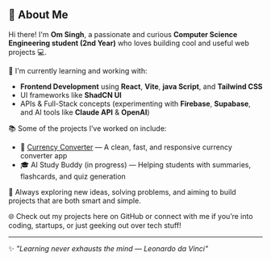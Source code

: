 ## 👋 About Me

Hi there! I'm **Om Singh**, a passionate and curious **Computer Science Engineering student (2nd Year)** who loves building cool and useful web projects 💻.

🔧 I'm currently learning and working with:
- **Frontend Development** using **React**, **Vite**, **java Script**, and **Tailwind CSS**
- UI frameworks like **ShadCN UI**
- APIs & Full-Stack concepts (experimenting with **Firebase**, **Supabase**, and AI tools like **Claude API** & **OpenAI**)

📚 Some of the projects I’ve worked on include:
- 🔁 [Currency Converter](https://currency-converter-nine-olive.vercel.app/) — A clean, fast, and responsive currency converter app
- 🎓 AI Study Buddy (in progress) — Helping students with summaries, flashcards, and quiz generation


🚀 Always exploring new ideas, solving problems, and aiming to build projects that are both smart and simple.

🌐 Check out my projects here on GitHub or connect with me if you’re into coding, startups, or just geeking out over tech stuff!

---

✨ _"Learning never exhausts the mind — Leonardo da Vinci"_
